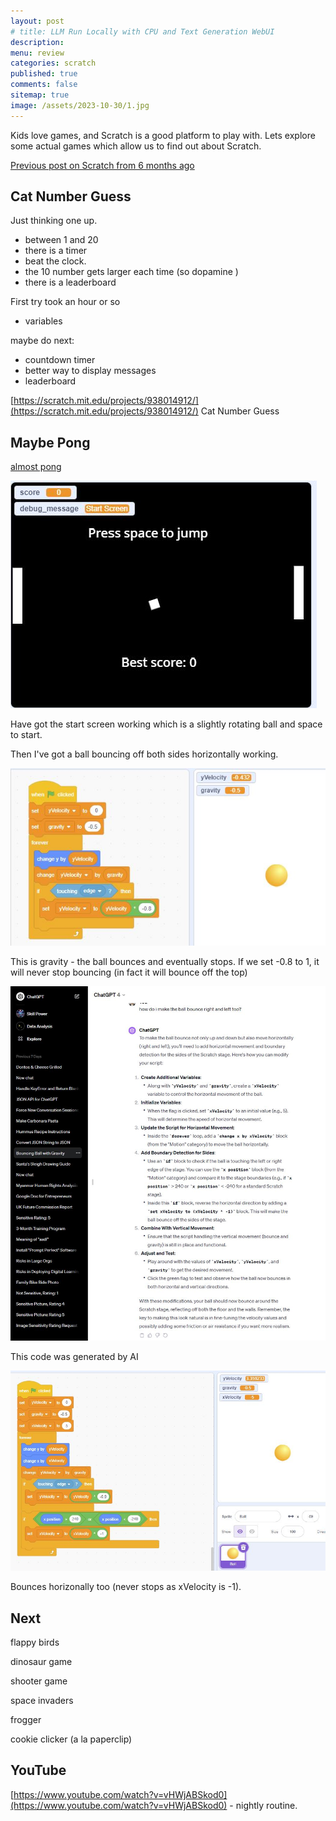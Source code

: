```yaml
---
layout: post
# title: LLM Run Locally with CPU and Text Generation WebUI 
description: 
menu: review
categories: scratch 
published: true 
comments: false     
sitemap: true
image: /assets/2023-10-30/1.jpg
---
```


<!-- [![alt text](/assets/2023-10-10/3.jpg "email"){:width="600px"}](/assets/2023-10-10/3.jpg) -->
<!-- [![alt text](/assets/2023-10-30/1.jpg "email")](/assets/2023-10-30/1.jpg) -->

Kids love games, and Scratch is a good platform to play with. Lets explore some actual games which allow us to find out about Scratch.

[Previous post on Scratch from 6 months ago](/2023/07/06/code-club-scratch-mit)

## Cat Number Guess 

Just thinking one up.

- between 1 and 20
- there is a timer
- beat the clock.
- the 10 number gets larger each time (so dopamine  )
- there is a leaderboard    

First try took an hour or so

- variables


maybe do next:

- countdown timer
- better way to display messages
- leaderboard

[https://scratch.mit.edu/projects/938014912/](https://scratch.mit.edu/projects/938014912/) Cat Number Guess


## Maybe Pong

[almost pong](https://www.lessmilk.com/almost-pong/)


[![alt text](/assets/2023-12-10/1.jpg "email")](/assets/2023-12-10/1.jpg)

Have got the start screen working which is a slightly rotating ball and space to start.

Then I've got a ball bouncing off both sides horizontally working.


[![alt text](/assets/2023-12-10/2.jpg "email")](/assets/2023-12-10/2.jpg)

This is gravity - the ball bounces and eventually stops. If we set -0.8 to 1, it will never stop bouncing (in fact it will bounce off the top)

[![alt text](/assets/2023-12-10/3.jpg "email")](/assets/2023-12-10/3.jpg)

This code was generated by AI

[![alt text](/assets/2023-12-10/4.jpg "email")](/assets/2023-12-10/4.jpg)

Bounces horizonally too (never stops as xVelocity is -1).

## Next 


flappy birds

dinosaur game
 
shooter game

space invaders

frogger

cookie clicker (a la paperclip)


## YouTube

[https://www.youtube.com/watch?v=vHWjABSkod0](https://www.youtube.com/watch?v=vHWjABSkod0) - nightly routine.


